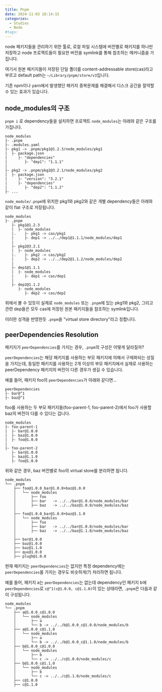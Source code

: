 ```yaml
---
title: Pnpm
date: 2024-11-03 18:14:15
categories:
  - Studies
  - Node
#tags:
---
```

node 패키지들을 관리하기 위한 툴로, 로컬 파일 시스템에 버전별로 패키지를 하나만 저장하고 node 프로젝트들이 필요한 버전을 symlink를 통해 참조하는 메커니즘을 가집니다.

여기서 원본 패키지들이 저장된 단일 폴더를 content-addressable store(cas)라고 부르고 default path는 `~/Library/pnpm/store/v3`입니다.

기존 npm이나 yarn에서 발생했던 패키지 중복문제를 해결해서 디스크 공간을 절약할 수 있는 효과가 있습니다.

## node_modules의 구조

`pnpm i` 로 dependency들을 설치하면 프로젝트 `node_modules`는 아래와 같은 구조를 가집니다.

```text
node_modules
├- .pnpm
├- .modules.yaml
├- pkg1 -> .pnpm/pkg1@1.2.3/node_modules/pkg1
|  ├- package.json
|     ├- "dependencies"
|        ├- "dep1": "1.1.1"
|
├- pkg2 -> .pnpm/pkg2@3.2.1/node_modules/pkg2
|  ├- package.json
|     ├- "version": "3.2.1"
|     ├- "dependencies"
|        ├- "dep2": "1.1.2"
├- ...
```

`node_module/.pnpm`에 위치한 pkg1와 pkg2와 같은 개별 dependency들은 아래와 같이 flat 구조로 저장됩니다.

```text
node_modules
├- .pnpm
   ├- pkg1@1.2.3
   |  ├- node_modules
   |.    ├- pkg1 -> cas/pkg1
   |     ├- dep1 -> ../../dep1@1.1.1/node_modules/dep1
   |
   ├- pkg2@3.2.1
   |  ├- node_modules
   |.    ├- pkg2 -> cas/pkg2
   |     ├- dep2 -> ../../dep2@1.1.2/node_modules/dep2
   |
   ├- dep1@1.1.1
   |  ├- node_modules
   |     ├- dep1 -> cas/dep1
   |
   ├- dep2@1.1.2
      ├- node_modules
         ├- dep2 -> cas/dep2
```

위에서 볼 수 있듯이 실제로 `node_modules` 또는 `.pnpm`에 있는 pkg1와 pkg2, 그리고 관련 dep들은 모두 cas에 저장된 원본 패키지들을 참조하는 symlink입니다.


이러한 성격을 반영한듯 `.pnpm`을 "virtual store directory"라고 칭합니다.

## peerDependencies Resolution

패키지가 `peerDependencies`를 가지는 경우, `.pnpm`의 구성은 어떻게 달라질까?

`peerDependencies`는 해당 패키지를 사용하는 부모 패키지에 의해서 구체화되는 성질을 가지는데, 동일한 패키지를 사용하는 2개 이상의 부모 패키지에서 실제로 사용하는 peerDependency 패키지의 버전이 다른 경우가 생길 수 있습니다.

예를 들어, 패키지 foo의 `peerDependencies`가 아래와 같다면…

```text
peerDependencies
├- bar@^1
├- baz@^1
```

foo를 사용하는 두 부모 패키지들(foo-parent-1, foo-parent-2)에서 foo가 사용할 baz의 버전이 다를 수 있다는 겁니다.

```text
node_modules
├- foo-parent-1
|  ├- bar@1.0.0
|  ├- baz@1.0.0
|  ├- foo@1.0.0
|
├- foo-parent-2
   ├- bar@1.0.0
   ├- baz@1.1.0
   ├- foo@1.0.0
```

위와 같은 경우, baz 버전별로 foo의 virtual store를 분리하면 됩니다.

```text
node_modules
└── .pnpm
    ├── foo@1.0.0_bar@1.0.0+baz@1.0.0
    │   └── node_modules
    │       ├── foo
    │       ├── bar   -> ../../bar@1.0.0/node_modules/bar
    │       ├── baz   -> ../../baz@1.0.0/node_modules/baz
    │
    ├── foo@1.0.0_bar@1.0.0+baz@1.1.0
    │   └── node_modules
    │       ├── foo
    │       ├── bar   -> ../../bar@1.0.0/node_modules/bar
    │       ├── baz   -> ../../baz@1.1.0/node_modules/baz
    │
    ├── bar@1.0.0
    ├── baz@1.0.0
    ├── baz@1.1.0
    ├── qux@1.0.0
    ├── plugh@1.0.0
```

현재 패키지는 `peerDependencies`는 없지만 특정 dependency에는 `peerDependencies`를 가지는 경우도 비슷하게(?) 처리하면 됩니다.

예를 들어, 패키지 a는 `peerDependencies`는 없는데 dependency인 패키지 b에 `peerDependencies`로 `c@^1(c@1.0.0, c@1.1.0)`이 있는 상태라면, `.pnpm`은 다음과 같이 구성됩니다.

```text
node_modules
└── .pnpm
    ├── a@1.0.0_c@1.0.0
    │   └── node_modules
    │       ├── a
    │       └── b -> ../../b@1.0.0_c@1.0.0/node_modules/b
    ├── a@1.0.0_c@1.1.0
    │   └── node_modules
    │       ├── a
    │       └── b -> ../../b@1.0.0_c@1.1.0/node_modules/b
    ├── b@1.0.0_c@1.0.0
    │   └── node_modules
    │       ├── b
    │       └── c -> ../../c@1.0.0/node_modules/c
    ├── b@1.0.0_c@1.1.0
    │   └── node_modules
    │       ├── b
    │       └── c -> ../../c@1.1.0/node_modules/c
    ├── c@1.0.0
    ├── c@1.1.0
```
